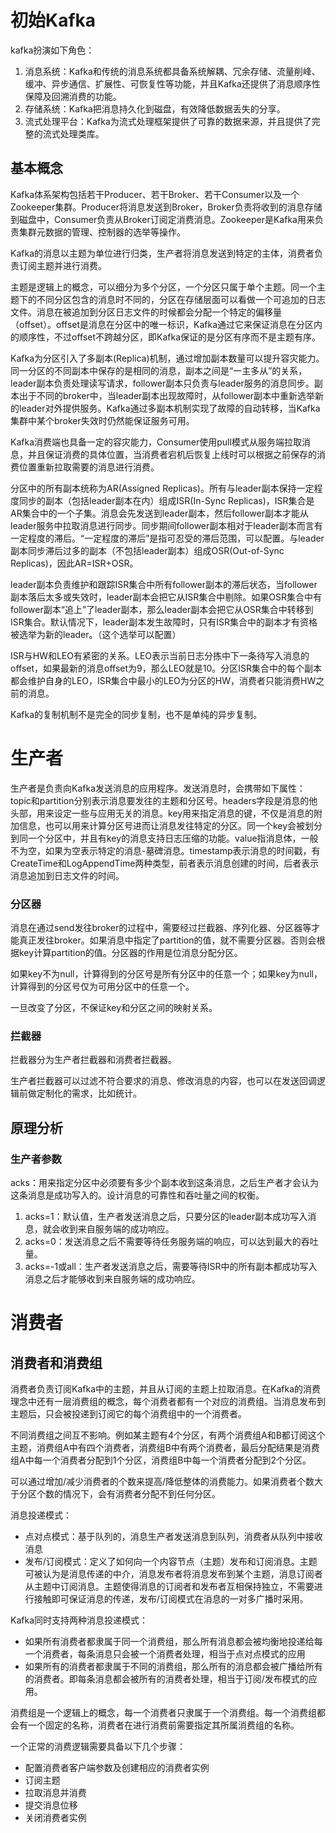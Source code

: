 # 初始Kafka

kafka扮演如下角色：

1.  消息系统：Kafka和传统的消息系统都具备系统解耦、冗余存储、流量削峰、缓冲、异步通信、扩展性、可恢复性等功能，并且Kafka还提供了消息顺序性保障及回溯消费的功能。
2.  存储系统：Kafka把消息持久化到磁盘，有效降低数据丢失的分享。
3.  流式处理平台：Kafka为流式处理框架提供了可靠的数据来源，并且提供了完整的流式处理类库。

## 基本概念

Kafka体系架构包括若干Producer、若干Broker、若干Consumer以及一个Zookeeper集群。Producer将消息发送到Broker，Broker负责将收到的消息存储到磁盘中，Consumer负责从Broker订阅定消费消息。Zookeeper是Kafka用来负责集群元数据的管理、控制器的选举等操作。

Kafka的消息以主题为单位进行归类，生产者将消息发送到特定的主体，消费者负责订阅主题并进行消费。

主题是逻辑上的概念，可以细分为多个分区，一个分区只属于单个主题。同一个主题下的不同分区包含的消息时不同的，分区在存储层面可以看做一个可追加的日志文件。消息在被追加到分区日志文件的时候都会分配一个特定的偏移量（offset）。offset是消息在分区中的唯一标识，Kafka通过它来保证消息在分区内的顺序性，不过offset不跨越分区，即Kafka保证的是分区有序而不是主题有序。

Kafka为分区引入了多副本(Replica)机制，通过增加副本数量可以提升容灾能力。同一分区的不同副本中保存的是相同的消息，副本之间是“一主多从”的关系，leader副本负责处理读写请求，follower副本只负责与leader服务的消息同步。副本出于不同的broker中，当leader副本出现故障时，从follower副本中重新选举新的leader对外提供服务。Kafka通过多副本机制实现了故障的自动转移，当Kafka集群中某个broker失效时仍然能保证服务可用。

Kafka消费端也具备一定的容灾能力，Consumer使用pull模式从服务端拉取消息，并且保证消费的具体位置，当消费者宕机后恢复上线时可以根据之前保存的消费位置重新拉取需要的消息进行消费。

分区中的所有副本统称为AR(Assigned Replicas)。所有与leader副本保持一定程度同步的副本（包括leader副本在内）组成ISR(In-Sync Replicas)，ISR集合是AR集合中的一个子集。消息会先发送到leader副本，然后follower副本才能从leader服务中拉取消息进行同步。同步期间follower副本相对于leader副本而言有一定程度的滞后。“一定程度的滞后”是指可忍受的滞后范围，可以配置。与leader副本同步滞后过多的副本（不包括leader副本）组成OSR(Out-of-Sync Replicas)，因此AR=ISR+OSR。

leader副本负责维护和跟踪ISR集合中所有follower副本的滞后状态，当follower副本落后太多或失效时，leader副本会把它从ISR集合中剔除。如果OSR集合中有follower副本“追上”了leader副本，那么leader副本会把它从OSR集合中转移到ISR集合。默认情况下，leader副本发生故障时，只有ISR集合中的副本才有资格被选举为新的leader。（这个选举可以配置）

ISR与HW和LEO有紧密的关系。LEO表示当前日志分拣中下一条待写入消息的offset，如果最新的消息offset为9，那么LEO就是10。分区ISR集合中的每个副本都会维护自身的LEO，ISR集合中最小的LEO为分区的HW，消费者只能消费HW之前的消息。

Kafka的复制机制不是完全的同步复制，也不是单纯的异步复制。

# 生产者

生产者是负责向Kafka发送消息的应用程序。发送消息时，会携带如下属性：topic和partition分别表示消息要发往的主题和分区号。headers字段是消息的他头部，用来设定一些与应用无关的消息。key用来指定消息的键，不仅是消息的附加信息，也可以用来计算分区号进而让消息发往特定的分区。同一个key会被划分到同一个分区中，并且有key的消息支持日志压缩的功能。value指消息体，一般不为空，如果为空表示特定的消息-墓碑消息。timestamp表示消息的时间戳，有CreateTime和LogAppendTime两种类型，前者表示消息创建的时间，后者表示消息追加到日志文件的时间。

### 分区器

消息在通过send发往broker的过程中，需要经过拦截器、序列化器、分区器等才能真正发往broker。如果消息中指定了partition的值，就不需要分区器。否则会根据key计算partition的值。分区器的作用是位消息分配分区。

如果key不为null，计算得到的分区号是所有分区中的任意一个；如果key为null，计算得到的分区号仅为可用分区中的任意一个。

一旦改变了分区，不保证key和分区之间的映射关系。

### 拦截器

拦截器分为生产者拦截器和消费者拦截器。

生产者拦截器可以过滤不符合要求的消息、修改消息的内容，也可以在发送回调逻辑前做定制化的需求，比如统计。

## 原理分析

### 生产者参数

acks：用来指定分区中必须要有多少个副本收到这条消息，之后生产者才会认为这条消息是成功写入的。设计消息的可靠性和吞吐量之间的权衡。

1.  acks=1：默认值，生产者发送消息之后，只要分区的leader副本成功写入消息，就会收到来自服务端的成功响应。
2.  acks=0：发送消息之后不需要等待任务服务端的响应，可以达到最大的吞吐量。
3.  acks=-1或all：生产者发送消息之后，需要等待ISR中的所有副本都成功写入消息之后才能够收到来自服务端的成功响应。

# 消费者

## 消费者和消费组

消费者负责订阅Kafka中的主题，并且从订阅的主题上拉取消息。在Kafka的消费理念中还有一层消费组的概念，每个消费者都有一个对应的消费组。当消息发布到主题后，只会被投递到订阅它的每个消费组中的一个消费者。

不同消费组之间互不影响。例如某主题有4个分区，有两个消费组A和B都订阅这个主题，消费组A中有四个消费者，消费组B中有两个消费者，最后分配结果是消费组A中每一个消费者分配到1个分区，消费组B中每一个消费者分配到2个分区。

可以通过增加/减少消费者的个数来提高/降低整体的消费能力。如果消费者个数大于分区个数的情况下，会有消费者分配不到任何分区。

消息投递模式：

-   点对点模式：基于队列的，消息生产者发送消息到队列，消费者从队列中接收消息
-   发布/订阅模式：定义了如何向一个内容节点（主题）发布和订阅消息。主题可被认为是消息传递的中介，消息发布者将消息发布到某个主题，消息订阅者从主题中订阅消息。主题使得消息的订阅者和发布者互相保持独立，不需要进行接触即可保证消息的传递，发布/订阅模式在消息的一对多广播时采用。

Kafka同时支持两种消息投递模式：

-   如果所有消费者都隶属于同一个消费组，那么所有消息都会被均衡地投递给每一个消费者，每条消息只会被一个消费者处理，相当于点对点模式的应用
-   如果所有的消费者都隶属于不同的消费组，那么所有的消息都会被广播给所有的消费者。即每条消息都会被所有的消费者处理，相当于订阅/发布模式的应用。

消费组是一个逻辑上的概念，每一个消费者只隶属于一个消费组。每一个消费组都会有一个固定的名称，消费者在进行消费前需要指定其所属消费组的名称。

一个正常的消费逻辑需要具备以下几个步骤：

-   配置消费者客户端参数及创建相应的消费者实例
-   订阅主题
-   拉取消息并消费
-   提交消息位移
-   关闭消费者实例

